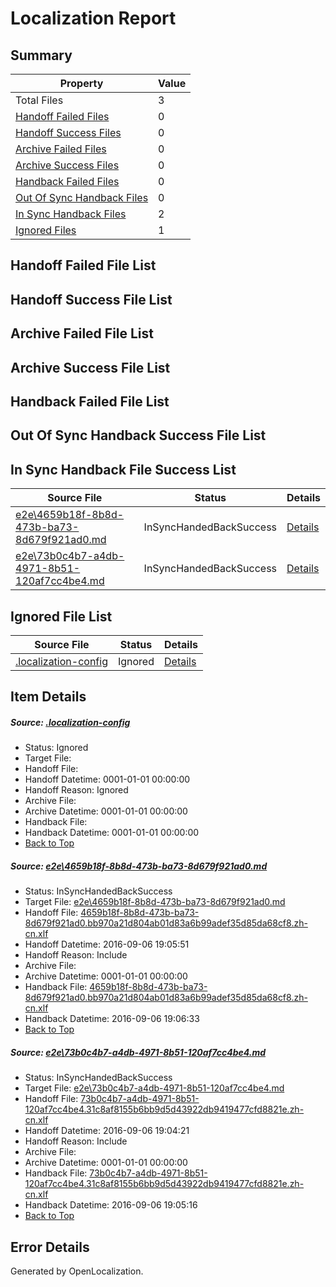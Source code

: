 # <a name='report-top'></a> Localization Report

## Summary
 Property | Value 
 -------- | ----- 
 Total Files | 3
[ Handoff Failed Files ](#handoff-failed-list)| 0
[ Handoff Success Files ](#handoff-success-list)| 0
[ Archive Failed Files ](#archive-failed-list)| 0
[ Archive Success Files ](#archive-success-list)| 0
[ Handback Failed Files ](#handback-failed-list)| 0
[ Out Of Sync Handback Files ](#outofsync-handback-success-list)| 0
[ In Sync Handback Files ](#insync-handback-success-list)| 2
[ Ignored Files ](#ignored-list)| 1

## <a name='handoff-failed-list'></a> Handoff Failed File List

## <a name='handoff-success-list'></a> Handoff Success File List

## <a name='archive-failed-list'></a> Archive Failed File List

## <a name='archive-success-list'></a> Archive Success File List

## <a name='handback-failed-list'></a> Handback Failed File List

## <a name='outofsync-handback-success-list'></a> Out Of Sync Handback Success File List

## <a name='insync-handback-success-list'></a> In Sync Handback File Success List
 Source File | Status | Details 
 ----------- | ------ | ------- 
 [e2e\4659b18f-8b8d-473b-ba73-8d679f921ad0.md](https://github.com/OpenLocalizationTestOrg/ol-test0/blob/7814e8a4d10194e28c261e33d8b7d82adef4af81/e2e/4659b18f-8b8d-473b-ba73-8d679f921ad0.md) | InSyncHandedBackSuccess | [Details](#b3702769f9cb9ae332cbab4ad26e8c4284b9b0fd1)
 [e2e\73b0c4b7-a4db-4971-8b51-120af7cc4be4.md](https://github.com/OpenLocalizationTestOrg/ol-test0/blob/5bbdef030cf80379d82c404f677224f596902ab5/e2e/73b0c4b7-a4db-4971-8b51-120af7cc4be4.md) | InSyncHandedBackSuccess | [Details](#20accdd51f5aec6247c758eb5c7904f1d0d3d4e72)

## <a name='ignored-list'></a> Ignored File List
 Source File | Status | Details 
 ----------- | ------ | ------- 
 [.localization-config](https://github.com/OpenLocalizationTestOrg/ol-test0/blob/7814e8a4d10194e28c261e33d8b7d82adef4af81/.localization-config) | Ignored | [Details](#3d4f252ac210baf56311d7e97dcc2db10974dbd20)

## Item Details
##### <a name='3d4f252ac210baf56311d7e97dcc2db10974dbd20'></a> Source: [.localization-config](https://github.com/OpenLocalizationTestOrg/ol-test0/blob/7814e8a4d10194e28c261e33d8b7d82adef4af81/.localization-config)
* Status: Ignored
* Target File: 
* Handoff File: 
* Handoff Datetime: 0001-01-01 00:00:00
* Handoff Reason: Ignored
* Archive File: 
* Archive Datetime: 0001-01-01 00:00:00
* Handback File: 
* Handback Datetime: 0001-01-01 00:00:00
* [Back to Top](#report-top)

##### <a name='b3702769f9cb9ae332cbab4ad26e8c4284b9b0fd1'></a> Source: [e2e\4659b18f-8b8d-473b-ba73-8d679f921ad0.md](https://github.com/OpenLocalizationTestOrg/ol-test0/blob/7814e8a4d10194e28c261e33d8b7d82adef4af81/e2e/4659b18f-8b8d-473b-ba73-8d679f921ad0.md)
* Status: InSyncHandedBackSuccess
* Target File: [e2e\4659b18f-8b8d-473b-ba73-8d679f921ad0.md](https://github.com/OpenLocalizationTestOrg/ol-test0-zhcn/blob/c820b23387250f7dc537c74cabdb3a6e4b762c13/e2e/4659b18f-8b8d-473b-ba73-8d679f921ad0.md)
* Handoff File: [4659b18f-8b8d-473b-ba73-8d679f921ad0.bb970a21d804ab01d83a6b99adef35d85da68cf8.zh-cn.xlf](https://github.com/OpenLocalizationTestOrg/ol-test0-handoff/blob/4f2b69716047a579e4c33f60673c0b9745414f60/ol-handoff/OpenLocalizationTestOrg/ol-test0-zhcn/ci/ht/4659b18f-8b8d-473b-ba73-8d679f921ad0.bb970a21d804ab01d83a6b99adef35d85da68cf8.zh-cn.xlf)
* Handoff Datetime: 2016-09-06 19:05:51
* Handoff Reason: Include
* Archive File: 
* Archive Datetime: 0001-01-01 00:00:00
* Handback File: [4659b18f-8b8d-473b-ba73-8d679f921ad0.bb970a21d804ab01d83a6b99adef35d85da68cf8.zh-cn.xlf](https://github.com/OpenLocalizationTestOrg/ol-test0-handback/blob/de7a812819d91f0303b89d4b0c8bf0dc0f048aa5/ol-handback/OpenLocalizationTestOrg/ol-test0-zhcn/ci/ht/4659b18f-8b8d-473b-ba73-8d679f921ad0.bb970a21d804ab01d83a6b99adef35d85da68cf8.zh-cn.xlf)
* Handback Datetime: 2016-09-06 19:06:33
* [Back to Top](#report-top)

##### <a name='20accdd51f5aec6247c758eb5c7904f1d0d3d4e72'></a> Source: [e2e\73b0c4b7-a4db-4971-8b51-120af7cc4be4.md](https://github.com/OpenLocalizationTestOrg/ol-test0/blob/5bbdef030cf80379d82c404f677224f596902ab5/e2e/73b0c4b7-a4db-4971-8b51-120af7cc4be4.md)
* Status: InSyncHandedBackSuccess
* Target File: [e2e\73b0c4b7-a4db-4971-8b51-120af7cc4be4.md](https://github.com/OpenLocalizationTestOrg/ol-test0-zhcn/blob/0ae0790a6bf222233032ff585a4d58fb0cc67d1e/e2e/73b0c4b7-a4db-4971-8b51-120af7cc4be4.md)
* Handoff File: [73b0c4b7-a4db-4971-8b51-120af7cc4be4.31c8af8155b6bb9d5d43922db9419477cfd8821e.zh-cn.xlf](https://github.com/OpenLocalizationTestOrg/ol-test0-handoff/blob/468c3b7344a8679d62f0d4efc2ca11e4566f71ea/ol-handoff/OpenLocalizationTestOrg/ol-test0-zhcn/ci/ht/73b0c4b7-a4db-4971-8b51-120af7cc4be4.31c8af8155b6bb9d5d43922db9419477cfd8821e.zh-cn.xlf)
* Handoff Datetime: 2016-09-06 19:04:21
* Handoff Reason: Include
* Archive File: 
* Archive Datetime: 0001-01-01 00:00:00
* Handback File: [73b0c4b7-a4db-4971-8b51-120af7cc4be4.31c8af8155b6bb9d5d43922db9419477cfd8821e.zh-cn.xlf](https://github.com/OpenLocalizationTestOrg/ol-test0-handback/blob/dc57da9ee825f97cd56c4735f6e087a2c6b23fa0/ol-handback/OpenLocalizationTestOrg/ol-test0-zhcn/ci/ht/73b0c4b7-a4db-4971-8b51-120af7cc4be4.31c8af8155b6bb9d5d43922db9419477cfd8821e.zh-cn.xlf)
* Handback Datetime: 2016-09-06 19:05:16
* [Back to Top](#report-top)


## Error Details

Generated by OpenLocalization.
